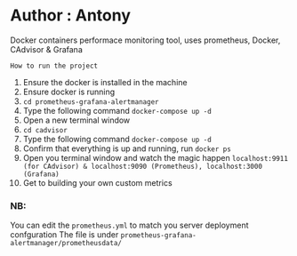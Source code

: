 # Author : Antony

Docker containers performace monitoring tool, uses prometheus, Docker, CAdvisor & Grafana

`How to run the project`

1. Ensure the docker is installed in the machine
2. Ensure docker is running
3. `cd prometheus-grafana-alertmanager`
4. Type the following command `docker-compose up -d`
5. Open a new terminal window
6. `cd cadvisor`
7.  Type the following command `docker-compose up -d`
8. Confirm that everything is up and running, run `docker ps`
9. Open you terminal window and watch the magic happen `localhost:9911 (for CAdvisor) & localhost:9090 (Prometheus), localhost:3000 (Grafana)`
10. Get to building your own custom metrics 

### NB: 

You can edit the `prometheus.yml` to match you server deployment confguration 
The file is under `prometheus-grafana-alertmanager/prometheusdata/`

